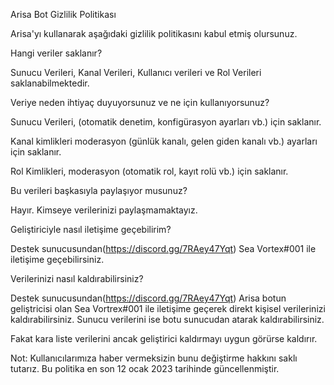 Arisa Bot Gizlilik Politikası

Arisa'yı kullanarak aşağıdaki gizlilik politikasını kabul etmiş olursunuz.

Hangi veriler saklanır?

Sunucu Verileri, Kanal Verileri, Kullanıcı verileri ve Rol Verileri saklanabilmektedir.

Veriye neden ihtiyaç duyuyorsunuz ve ne için kullanıyorsunuz?

Sunucu Verileri, (otomatik denetim, konfigürasyon ayarları vb.) için saklanır.

Kanal kimlikleri moderasyon (günlük kanalı, gelen giden kanalı vb.) ayarları için saklanır.

Rol Kimlikleri, moderasyon (otomatik rol, kayıt rolü vb.) için saklanır.

Bu verileri başkasıyla paylaşıyor musunuz?

Hayır. Kimseye verilerinizi paylaşmamaktayız.

Geliştiriciyle nasıl iletişime geçebilirim?

Destek sunucusundan(https://discord.gg/7RAey47Yqt) Sea Vortex#001 ile iletişime geçebilirsiniz.

Verilerinizi nasıl kaldırabilirsiniz?

Destek sunucusundan(https://discord.gg/7RAey47Yqt) Arisa botun geliştricisi olan Sea Vortrex#001 ile iletişime geçerek direkt kişisel verilerinizi kaldırabilirsiniz. Sunucu verilerini ise botu sunucudan atarak kaldırabilirsiniz.

Fakat kara liste verilerini ancak geliştirici kaldırmayı uygun görürse kaldırır.

Not: Kullanıcılarımıza haber vermeksizin bunu değiştirme hakkını saklı tutarız. Bu politika en son 12 ocak 2023 tarihinde güncellenmiştir.
